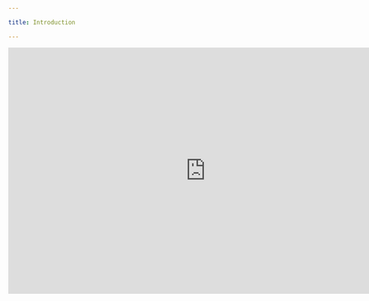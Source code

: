 ```yaml
---

title: Introduction

---
```


<div class="auto-resizable-iframe"><div>
<iframe src="https://onedrive.live.com/embed?cid=645B804B1A31DED8&resid=645B804B1A31DED8%2178470&authkey=AJ1TUhJPNrJz79c&em=2" width="800" height="500" frameborder="0" scrolling="no"></iframe>
</div></div>